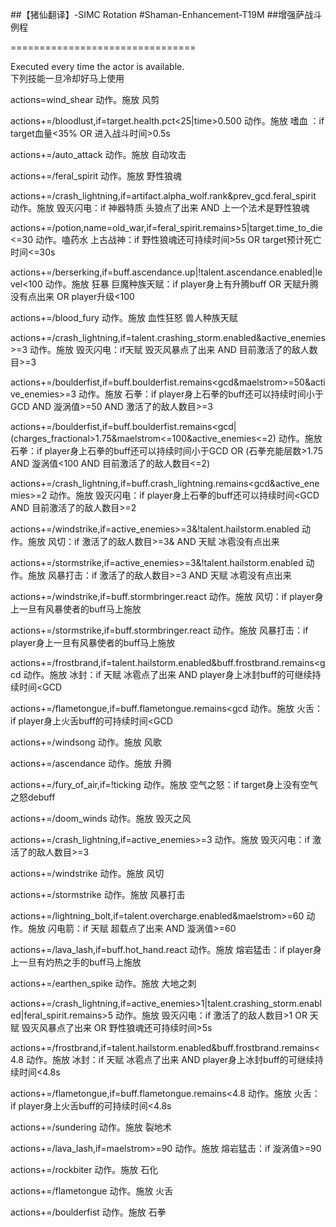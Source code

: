 ##【猪仙翻译】-SIMC Rotation#Shaman-Enhancement-T19M##增强萨战斗例程================================Executed every time the actor is available.  下列技能一旦冷却好马上使用actions=wind_shear动作。施放 风剪actions+=/bloodlust,if=target.health.pct<25|time>0.500动作。施放 嗜血 ：if target血量<35% OR 进入战斗时间>0.5sactions+=/auto_attack动作。施放 自动攻击actions+=/feral_spirit动作。施放 野性狼魂actions+=/crash_lightning,if=artifact.alpha_wolf.rank&prev_gcd.feral_spirit动作。施放 毁灭闪电：if 神器特质 头狼点了出来 AND 上一个法术是野性狼魂actions+=/potion,name=old_war,if=feral_spirit.remains>5|target.time_to_die<=30动作。嗑药水 上古战神：if 野性狼魂还可持续时间>5s OR target预计死亡时间<=30sactions+=/berserking,if=buff.ascendance.up|!talent.ascendance.enabled|level<100动作。施放 狂暴 巨魔种族天赋：if player身上有升腾buff OR 天赋升腾没有点出来 OR player升级<100actions+=/blood_fury动作。施放 血性狂怒 兽人种族天赋actions+=/crash_lightning,if=talent.crashing_storm.enabled&active_enemies>=3动作。施放 毁灭闪电：if天赋 毁灭风暴点了出来 AND 目前激活了的敌人数目>=3 actions+=/boulderfist,if=buff.boulderfist.remains<gcd&maelstrom>=50&active_enemies>=3动作。施放 石拳：if player身上石拳的buff还可以持续时间小于GCD AND 漩涡值>=50 AND 激活了的敌人数目>=3 actions+=/boulderfist,if=buff.boulderfist.remains<gcd|(charges_fractional>1.75&maelstrom<=100&active_enemies<=2)动作。施放 石拳：if player身上石拳的buff还可以持续时间小于GCD OR (石拳充能层数>1.75 AND 漩涡值<100 AND 目前激活了的敌人数目<=2)actions+=/crash_lightning,if=buff.crash_lightning.remains<gcd&active_enemies>=2动作。施放 毁灭闪电：if player身上石拳的buff还可以持续时间<GCD AND 目前激活了的敌人数目>=2 actions+=/windstrike,if=active_enemies>=3&!talent.hailstorm.enabled动作。施放 风切：if 激活了的敌人数目>=3& AND 天赋 冰雹没有点出来actions+=/stormstrike,if=active_enemies>=3&!talent.hailstorm.enabled动作。施放 风暴打击：if 激活了的敌人数目>=3 AND 天赋 冰雹没有点出来actions+=/windstrike,if=buff.stormbringer.react动作。施放 风切：if player身上一旦有风暴使者的buff马上施放actions+=/stormstrike,if=buff.stormbringer.react动作。施放 风暴打击：if player身上一旦有风暴使者的buff马上施放actions+=/frostbrand,if=talent.hailstorm.enabled&buff.frostbrand.remains<gcd动作。施放 冰封：if 天赋 冰雹点了出来 AND player身上冰封buff的可继续持续时间<GCDactions+=/flametongue,if=buff.flametongue.remains<gcd动作。施放 火舌：if player身上火舌buff的可持续时间<GCDactions+=/windsong动作。施放 风歌actions+=/ascendance动作。施放 升腾actions+=/fury_of_air,if=!ticking动作。施放 空气之怒：if target身上没有空气之怒debuffactions+=/doom_winds动作。施放 毁灭之风actions+=/crash_lightning,if=active_enemies>=3动作。施放 毁灭闪电：if 激活了的敌人数目>=3 actions+=/windstrike动作。施放 风切 actions+=/stormstrike动作。施放 风暴打击actions+=/lightning_bolt,if=talent.overcharge.enabled&maelstrom>=60动作。施放 闪电箭：if 天赋 超载点了出来 AND 漩涡值>=60actions+=/lava_lash,if=buff.hot_hand.react动作。施放 熔岩猛击：if player身上一旦有灼热之手的buff马上施放actions+=/earthen_spike动作。施放 大地之刺actions+=/crash_lightning,if=active_enemies>1|talent.crashing_storm.enabled|feral_spirit.remains>5动作。施放 毁灭闪电：if 激活了的敌人数目>1 OR 天赋 毁灭风暴点了出来 OR 野性狼魂还可持续时间>5sactions+=/frostbrand,if=talent.hailstorm.enabled&buff.frostbrand.remains<4.8动作。施放 冰封：if 天赋 冰雹点了出来 AND player身上冰封buff的可继续持续时间<4.8sactions+=/flametongue,if=buff.flametongue.remains<4.8动作。施放 火舌：if player身上火舌buff的可持续时间<4.8sactions+=/sundering动作。施放 裂地术actions+=/lava_lash,if=maelstrom>=90动作。施放 熔岩猛击：if 漩涡值>=90actions+=/rockbiter动作。施放 石化actions+=/flametongue动作。施放 火舌actions+=/boulderfist动作。施放 石拳